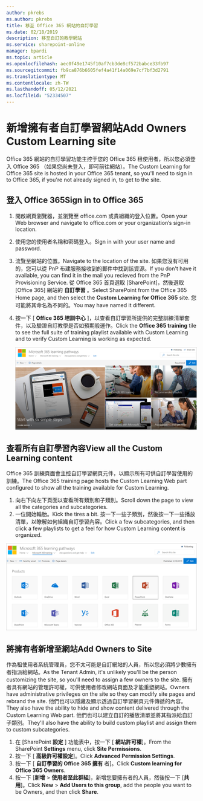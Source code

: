```yaml
---
author: pkrebs
ms.author: pkrebs
title: 移至 Office 365 網站的自訂學習
ms.date: 02/18/2019
description: 移至自訂的教學網站
ms.service: sharepoint-online
manager: bpardi
ms.topic: article
ms.openlocfilehash: aec0f49e1745f10af7cb3de8cf572babce33fb97
ms.sourcegitcommit: fb9ca876b6605fef4a41f14a069e7cf7bf3d2791
ms.translationtype: MT
ms.contentlocale: zh-TW
ms.lasthandoff: 05/12/2021
ms.locfileid: "52334507"
---
```

# <a name="add-owners-custom-learning-site"></a><span data-ttu-id="d0f8c-103">新增擁有者自訂學習網站</span><span class="sxs-lookup"><span data-stu-id="d0f8c-103">Add Owners Custom Learning site</span></span>

<span data-ttu-id="d0f8c-104">Office 365 網站的自訂學習功能主控于您的 Office 365 租使用者，所以您必須登入 Office 365 （如果您尚未登入，即可前往網站）。</span><span class="sxs-lookup"><span data-stu-id="d0f8c-104">The Custom Learning for Office 365 site is hosted in your Office 365 tenant, so you'll need to sign in to Office 365, if you're not already signed in, to get to the site.</span></span> 

## <a name="sign-in-to-office-365"></a><span data-ttu-id="d0f8c-105">登入 Office 365</span><span class="sxs-lookup"><span data-stu-id="d0f8c-105">Sign in to Office 365</span></span> 

1.  <span data-ttu-id="d0f8c-106">開啟網頁瀏覽器，並瀏覽至 office.com 或貴組織的登入位置。</span><span class="sxs-lookup"><span data-stu-id="d0f8c-106">Open your Web browser and navigate to office.com or your organization’s sign-in location.</span></span> 
2.  <span data-ttu-id="d0f8c-107">使用您的使用者名稱和密碼登入。</span><span class="sxs-lookup"><span data-stu-id="d0f8c-107">Sign in with your user name and password.</span></span>
3.  <span data-ttu-id="d0f8c-108">流覽至網站的位置。</span><span class="sxs-lookup"><span data-stu-id="d0f8c-108">Navigate to the location of the site.</span></span> <span data-ttu-id="d0f8c-109">如果您沒有可用的，您可以從 PnP 布建服務接收到的郵件中找到該資源。</span><span class="sxs-lookup"><span data-stu-id="d0f8c-109">If you don't have it available, you can find it in the mail you recieved from the PnP Provisioning Service.</span></span> <span data-ttu-id="d0f8c-110">從 Office 365 首頁選取 [SharePoint]，然後選取 [Office 365] 網站的 **自訂學習** 。</span><span class="sxs-lookup"><span data-stu-id="d0f8c-110">Select SharePoint from the Office 365 Home page, and then select the **Custom Learning for Office 365** site.</span></span> <span data-ttu-id="d0f8c-111">您可能將其命名為不同的。</span><span class="sxs-lookup"><span data-stu-id="d0f8c-111">You may have named it different.</span></span> 
5. <span data-ttu-id="d0f8c-112">按一下 [ **Office 365 培訓中心** ]，以查看自訂學習所提供的完整訓練清單套件，以及驗證自訂教學是否如預期般運作。</span><span class="sxs-lookup"><span data-stu-id="d0f8c-112">Click the **Office 365 training** tile to see the full suite of training playlist available with Custom Learning and to verify Custom Learning is working as expected.</span></span> 

   ![顯示使用中學習路徑的相片集合。](media/cg-goto.png)

## <a name="view-all-the-custom-learning-content"></a><span data-ttu-id="d0f8c-114">查看所有自訂學習內容</span><span class="sxs-lookup"><span data-stu-id="d0f8c-114">View all the Custom Learning content</span></span>
<span data-ttu-id="d0f8c-115">Office 365 訓練頁面會主控自訂學習網頁元件，以顯示所有可供自訂學習使用的訓練。</span><span class="sxs-lookup"><span data-stu-id="d0f8c-115">The Office 365 training page hosts the Custom Learning Web part configured to show all the training available for Custom Learning.</span></span> 

1. <span data-ttu-id="d0f8c-116">向右下向左下頁面以查看所有類別和子類別。</span><span class="sxs-lookup"><span data-stu-id="d0f8c-116">Scroll down the page to view all the categories and subcategories.</span></span>
2. <span data-ttu-id="d0f8c-117">一位開始輪胎。</span><span class="sxs-lookup"><span data-stu-id="d0f8c-117">Kick the tires a bit.</span></span> <span data-ttu-id="d0f8c-118">按一下一些子類別，然後按一下一些播放清單，以瞭解如何組織自訂學習內容。</span><span class="sxs-lookup"><span data-stu-id="d0f8c-118">Click a few subcategories, and then click a few playlists to get a feel for how Custom Learning content is organized.</span></span> 

![學習路徑閘道視窗。](media/cg-gotoall.png)

## <a name="add-owners-to-site"></a><span data-ttu-id="d0f8c-120">將擁有者新增至網站</span><span class="sxs-lookup"><span data-stu-id="d0f8c-120">Add Owners to Site</span></span>
<span data-ttu-id="d0f8c-121">作為租使用者系統管理員，您不太可能是自訂網站的人員，所以您必須將少數擁有者指派給網站。</span><span class="sxs-lookup"><span data-stu-id="d0f8c-121">As the Tenant Admin, it's unlikely you'll be the person customizing the site, so you'll need to assign a few owners to the site.</span></span> <span data-ttu-id="d0f8c-122">擁有者具有網站的管理許可權，可供使用者修改網站頁面及才能重塑網站。</span><span class="sxs-lookup"><span data-stu-id="d0f8c-122">Owners have administrative privileges on the site so they can modify site pages and rebrand the site.</span></span> <span data-ttu-id="d0f8c-123">他們也可以隱藏及顯示透過自訂學習網頁元件傳遞的內容。</span><span class="sxs-lookup"><span data-stu-id="d0f8c-123">They also have the ability to hide and show content delivered through the Custom Learning Web part.</span></span> <span data-ttu-id="d0f8c-124">他們也可以建立自訂的播放清單並將其指派給自訂子類別。</span><span class="sxs-lookup"><span data-stu-id="d0f8c-124">They'll also have the ability to build custom playlist and assign them to custom subcategories.</span></span>  

1. <span data-ttu-id="d0f8c-125">在 [SharePoint **設定** ] 功能表中，按一下 [ **網站許可權**]。</span><span class="sxs-lookup"><span data-stu-id="d0f8c-125">From the SharePoint **Settings** menu, click **Site Permissions**.</span></span>
2. <span data-ttu-id="d0f8c-126">按一下 [ **高級許可權設定**]。</span><span class="sxs-lookup"><span data-stu-id="d0f8c-126">Click **Advanced Permission Settings**.</span></span>
3. <span data-ttu-id="d0f8c-127">按一下 [ **自訂學習的 Office 365 擁有** 者]。</span><span class="sxs-lookup"><span data-stu-id="d0f8c-127">Click **Custom learning for Office 365 Owners**.</span></span>
4. <span data-ttu-id="d0f8c-128">按一下 [**新增**  >  **使用者至此群組**]，新增您要擁有者的人員，然後按一下 [**共用**]。</span><span class="sxs-lookup"><span data-stu-id="d0f8c-128">Click **New** > **Add Users to this group**, add the people you want to be Owners, and then click **Share**.</span></span>


